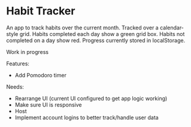 # Habit Tracker
An app to track habits over the current month. Tracked over a calendar-style grid. Habits completed each day show a green grid box. Habits not completed on a day show red. Progress currently stored in localStorage. 

Work in progress

Features:
- Add Pomodoro timer

Needs:
- Rearrange UI (current UI configured to get app logic working)
- Make sure UI is responsive
- Host
- Implement account logins to better track/handle user data
